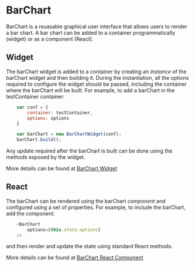 # BarChart

BarChart is a reuasable graphical user interface that allows users to render a bar chart. A bar chart can be added to a container programmatically (widget) or as a component (React).


## Widget
The barChart widget is added to a container by creating an *instance* of the barChart widget and then building it. During the instantiation, all the options required to configure the widget should be passed, including the container where the barChart will be built. For example, to add a barChart in the testContainer container:

```javascript
    var conf = {
        container: testContainer,
        options: options
    }

    var barChart = new BarChartWidget(conf);
    barChart.build();
```

Any update required after the barChart is built can be done using the methods exposed by the widget.

More details can be found at [BarChart Widget](public/assets/js/widgets/barChart/barChartWidget.md)


## React
The barChart can be rendered using the barChart *component* and configured using a set of properties. For example, to include the barChart, add the component:

```javascript
    <BarChart
        options={this.state.options}
    />
```
and then render and update the state using standard React methods.

More details can be found at [BarChart React Component](public/assets/js/widgets/barChart/react/barChart.md)